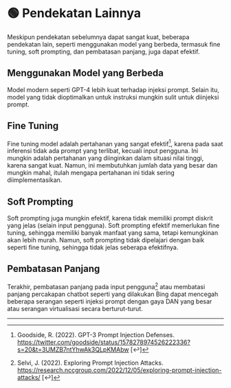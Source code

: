 # 🟢 Pendekatan Lainnya

Meskipun pendekatan sebelumnya dapat sangat kuat, beberapa pendekatan lain, seperti menggunakan model yang berbeda, termasuk fine tuning, soft prompting, dan pembatasan panjang, juga dapat efektif.

## Menggunakan Model yang Berbeda

Model modern seperti GPT-4 lebih kuat terhadap injeksi prompt. Selain itu, model yang tidak dioptimalkan untuk instruksi mungkin sulit untuk diinjeksi prompt.

## Fine Tuning

Fine tuning model adalah pertahanan yang sangat efektif[^1], karena pada saat inferensi tidak ada prompt yang terlibat, kecuali input pengguna. Ini mungkin adalah pertahanan yang diinginkan dalam situasi nilai tinggi, karena sangat kuat. Namun, ini membutuhkan jumlah data yang besar dan mungkin mahal, itulah mengapa pertahanan ini tidak sering diimplementasikan.

## Soft Prompting

Soft prompting juga mungkin efektif, karena tidak memiliki prompt diskrit yang jelas (selain input pengguna). Soft prompting efektif memerlukan fine tuning, sehingga memiliki banyak manfaat yang sama, tetapi kemungkinan akan lebih murah. Namun, soft prompting tidak dipelajari dengan baik seperti fine tuning, sehingga tidak jelas seberapa efektifnya.

## Pembatasan Panjang

Terakhir, pembatasan panjang pada input pengguna[^2] atau membatasi panjang percakapan chatbot seperti yang dilakukan Bing dapat mencegah beberapa serangan seperti injeksi prompt dengan gaya DAN yang besar atau serangan virtualisasi secara berturut-turut.

---

[^1]: Goodside, R. (2022). GPT-3 Prompt Injection Defenses. https://twitter.com/goodside/status/1578278974526222336?s=20&t=3UMZB7ntYhwAk3QLpKMAbw [↩]
[^2]: Selvi, J. (2022). Exploring Prompt Injection Attacks. https://research.nccgroup.com/2022/12/05/exploring-prompt-injection-attacks/ [↩]
